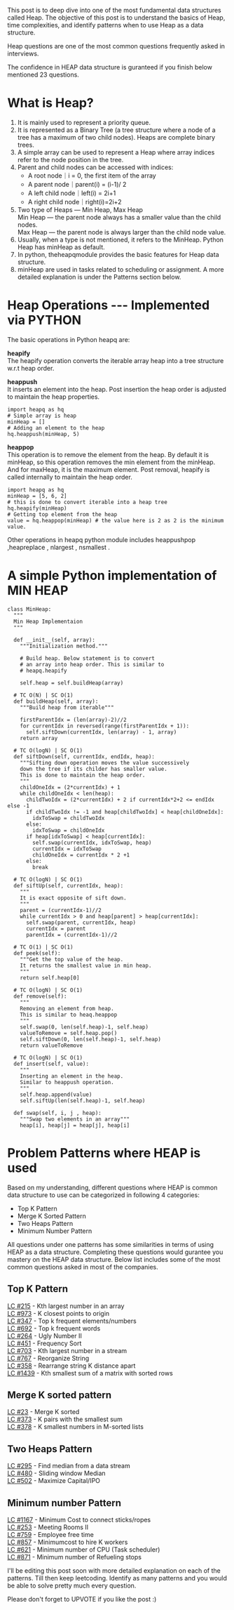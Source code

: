 This post is to deep dive into one of the most fundamental data structures called Heap. The objective of this post is to understand the basics of Heap, time complexities, and identify patterns when to use Heap as a data structure.

Heap questions are one of the most common questions frequently asked in interviews.

The confidence in HEAP data structure is guranteed if you finish below mentioned 23 questions.

What is Heap?
=============

1.  It is mainly used to represent a priority queue.
2.  It is represented as a Binary Tree (a tree structure where a node of a tree has a maximum of two child nodes). Heaps are complete binary trees.
3.  A simple array can be used to represent a Heap where array indices refer to the node position in the tree.
4.  Parent and child nodes can be accessed with indices:
    *   A root node｜i = 0, the first item of the array
    *   A parent node｜parent(i) = (i-1)/ 2
    *   A left child node｜left(i) = 2i+1
    *   A right child node｜right(i)=2i+2
5.  Two type of Heaps — Min Heap, Max Heap  
    Min Heap — the parent node always has a smaller value than the child nodes.  
    Max Heap — the parent node is always larger than the child node value.
6.  Usually, when a type is not mentioned, it refers to the MinHeap. Python Heap has minHeap as default.
7.  In python, theheapqmodule provides the basic features for Heap data structure.
8.  minHeap are used in tasks related to scheduling or assignment. A more detailed explanation is under the Patterns section below.

Heap Operations --- Implemented via **PYTHON**
===============

The basic operations in Python heapq are:

**heapify**  
The heapify operation converts the iterable array heap into a tree structure w.r.t heap order.

**heappush**  
It inserts an element into the heap. Post insertion the heap order is adjusted to maintain the heap properties.

    import heapq as hq
    # Simple array is heap
    minHeap = []
    # Adding an element to the heap
    hq.heappush(minHeap, 5)
    

**heappop**  
This operation is to remove the element from the heap. By default it is minHeap, so this operation removes the min element from the minHeap. And for maxHeap, it is the maximum element. Post removal, heapify is called internally to maintain the heap order.

    import heapq as hq
    minHeap = [5, 6, 2]
    # this is done to convert iterable into a heap tree
    hq.heapify(minHeap) 
    # Getting top element from the heap
    value = hq.heappop(minHeap) # the value here is 2 as 2 is the minimum value. 
    

Other operations in heapq python module includes heappushpop ,heapreplace , nlargest , nsmallest .

A simple Python implementation of MIN HEAP
==========================================

    class MinHeap:
      """
      Min Heap Implementaion
      """
      
      def __init__(self, array):
        """Initialization method."""
          
        # Build heap. Below statement is to convert 
        # an array into heap order. This is similar to 
        # heapq.heapify
          
        self.heap = self.buildHeap(array)
    
      # TC O(N) | SC O(1) 
      def buildHeap(self, array):
        """Build heap from iterable"""
        
        firstParentIdx = (len(array)-2)//2
        for currentIdx in reversed(range(firstParentIdx + 1)):
          self.siftDown(currentIdx, len(array) - 1, array)
        return array
    
      # TC O(logN) | SC O(1) 
      def siftDown(self, currentIdx, endIdx, heap):
        """Sifting down operation moves the value successively
        down the tree if its childer has smaller value.
        This is done to maintain the heap order.
        """
        childOneIdx = (2*currentIdx) + 1
        while childOneIdx < len(heap):
          childTwoIdx = (2*currentIdx) + 2 if currentIdx*2+2 <= endIdx else -1
          if childTwoIdx != -1 and heap[childTwoIdx] < heap[childOneIdx]:
            idxToSwap = childTwoIdx
          else:
            idxToSwap = childOneIdx
          if heap[idxToSwap] < heap[currentIdx]:
            self.swap(currentIdx, idxToSwap, heap)
            currentIdx = idxToSwap
            childOneIdx = currentIdx * 2 +1
          else:
            break
    
      # TC O(logN) | SC O(1) 
      def siftUp(self, currentIdx, heap):
        """
        It is exact opposite of sift down. 
        """
        parent = (currentIdx-1)//2
        while currentIdx > 0 and heap[parent] > heap[currentIdx]:
          self.swap(parent, currentIdx, heap)
          currentIdx = parent
          parentIdx = (currentIdx-1)//2
    		
      # TC O(1) | SC O(1) 
      def peek(self):
        """Get the top value of the heap.
        It returns the smallest value in min heap.
        """
        return self.heap[0]
    
      # TC O(logN) | SC O(1) 
      def remove(self):
        """
        Removing an element from heap. 
        This is similar to heaq.heappop
        """
        self.swap(0, len(self.heap)-1, self.heap)
        valueToRemove = self.heap.pop()
        self.siftDown(0, len(self.heap)-1, self.heap)
        return valueToRemove
    
      # TC O(logN) | SC O(1) 
      def insert(self, value):
        """
        Inserting an element in the heap. 
        Similar to heappush operation. 
        """
        self.heap.append(value)
        self.siftUp(len(self.heap)-1, self.heap)
    
      def swap(self, i, j , heap):
        """Swap two elements in an array"""
        heap[i], heap[j] = heap[j], heap[i]
    

Problem Patterns where HEAP is used
===================================

Based on my understanding, different questions where HEAP is common data structure to use can be categorized in following 4 categories:

*   Top K Pattern
*   Merge K Sorted Pattern
*   Two Heaps Pattern
*   Minimum Number Pattern

All questions under one patterns has some similarities in terms of using HEAP as a data structure. Completing these questions would gurantee you mastery on the HEAP data structure. Below list includes some of the most common questions asked in most of the companies.

Top K Pattern
-------------

[LC #215](https://leetcode.com/problems/kth-largest-element-in-an-array/) - Kth largest number in an array  
[LC #973](https://leetcode.com/problems/k-closest-points-to-origin) - K closest points to origin  
[LC #347](https://leetcode.com/problems/top-k-frequent-elements/) - Top k frequent elements/numbers  
[LC #692](https://leetcode.com/problems/top-k-frequent-words) - Top k frequent words  
[LC #264](https://leetcode.com/problems/ugly-number-ii/) - Ugly Number II  
[LC #451](https://leetcode.com/problems/sort-characters-by-frequency/) - Frequency Sort  
[LC #703](https://leetcode.com/problems/kth-largest-element-in-a-stream/) - Kth largest number in a stream  
[LC #767](https://leetcode.com/problems/reorganize-string/) - Reorganize String  
[LC #358](https://leetcode.com/problems/rearrange-string-k-distance-apart) - Rearrange string K distance apart  
[LC #1439](https://leetcode.com/problems/find-the-kth-smallest-sum-of-a-matrix-with-sorted-rows/) - Kth smallest sum of a matrix with sorted rows

Merge K sorted pattern
----------------------

[LC #23](https://leetcode.com/problems/merge-k-sorted-lists) - Merge K sorted  
[LC #373](https://leetcode.com/problems/find-k-pairs-with-smallest-sums/) - K pairs with the smallest sum  
[LC #378](https://leetcode.com/problems/kth-smallest-element-in-a-sorted-matrix/) - K smallest numbers in M-sorted lists

Two Heaps Pattern
-----------------

[LC #295](https://leetcode.com/problems/find-median-from-data-stream) - Find median from a data stream  
[LC #480](https://leetcode.com/problems/sliding-window-median/) - Sliding window Median  
[LC #502](https://leetcode.com/problems/ipo/) - Maximize Capital/IPO

Minimum number Pattern
----------------------

[LC #1167](https://leetcode.com/problems/minimum-cost-to-connect-sticks/) - Minimum Cost to connect sticks/ropes  
[LC #253](https://leetcode.com/problems/meeting-rooms-ii) - Meeting Rooms II  
[LC #759](https://leetcode.com/problems/employee-free-time) - Employee free time  
[LC #857](https://leetcode.com/problems/minimum-cost-to-hire-k-workers/) - Minimumcost to hire K workers  
[LC #621](https://leetcode.com/problems/task-scheduler/) - Minimum number of CPU (Task scheduler)  
[LC #871](https://leetcode.com/problems/minimum-number-of-refueling-stops/) - Minimum number of Refueling stops

I'll be editing this post soon with more detailed explanation on each of the patterns. Till then keep leetcoding. Identify as many patterns and you would be able to solve pretty much every question.

Please don't forget to UPVOTE if you like the post :)